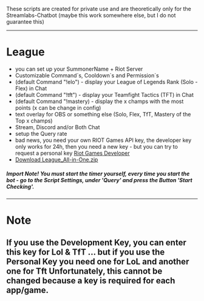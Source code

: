 These scripts are created for private use and are theoretically only for the Streamlabs-Chatbot (maybe this work somewhere else, but I do not guarantee this)

---
# League
- you can set up your SummonerName + Riot Server
- Customizable Command´s, Cooldown´s and Permission´s
- (default Command "!elo") - display your League of Legends Rank (Solo - Flex) in Chat
- (default Command "!tft") - display your Teamfight Tactics (TFT) in Chat
- (default Command "!mastery) - display the x champs with the most points (x can be change in config)
- text overlay for OBS or something else (Solo, Flex, TfT, Mastery of the Top x champs)
- Stream, Discord and/or Both Chat
- setup the Query rate
- bad news, you need your own RIOT Games API key, the developer key only works for 24h, then you need a new key - but you can try to request a personal key [Riot Games Developer](https://developer.riotgames.com/)
- [Download League_All-in-One.zip](https://github.com/RzR32/streamlabs-chatbot-scripts/raw/master/League_All-in-One/League_All-in-One.zip)
##### Import Note! You must start the timer yourself, every time you start the bot - go to the Script Settings, under 'Query' and press the Button 'Start Checking'.

---

# Note
If you use the **Development Key**, you can enter this key for Lol & TfT ... but if you use the **Personal Key** you need one for LoL and another one for Tft
Unfortunately, this cannot be changed because a key is required for each app/game.
---
